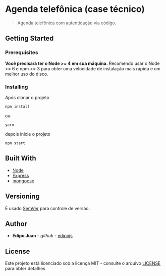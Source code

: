 # Agenda telefônica (case técnico)

> Agenda telefônica com autenticação via código.

## Getting Started

### Prerequisites

**Você precisará ter o Node >= 4 em sua máquina.** Recomendo usar o Node >= 6 e npm >= 3 para obter uma velocidade de instalação mais rápida e um melhor uso do disco.

### Installing

Após clonar o projeto

```
npm install
```

ou

```
yarn
```

depois inicie o projeto

```
npm start
```

## Built With

- [Node](https://nodejs.org/en/)
- [Express](https://expressjs.com/pt-br/)
- [mongoose](https://mongoosejs.com/)

## Versioning

É usado [SemVer](http://semver.org/) para controle de versão.

## Author

- **Édipo Juan** - _github_ - [edipojs](https://github.com/edipojs)

## License

Este projeto está licenciado sob a licença MIT - consulte o arquivo [LICENSE](LICENSE) para obter detalhes
